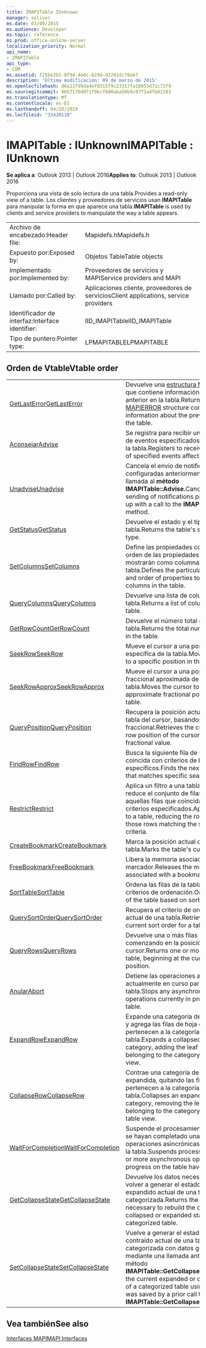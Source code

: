 ```yaml
---
title: IMAPITable IUnknown
manager: soliver
ms.date: 03/09/2015
ms.audience: Developer
ms.topic: reference
ms.prod: office-online-server
localization_priority: Normal
api_name:
- IMAPITable
api_type:
- COM
ms.assetid: f25be2b1-0f94-4a0c-b29d-d2201dc70ab7
description: 'Última modificación: 09 de marzo de 2015'
ms.openlocfilehash: d6a13799da4ef9315f9c23317fa18853d71c72f9
ms.sourcegitcommit: 8657170d071f9bcf680aba50b9c07f2a4fb82283
ms.translationtype: MT
ms.contentlocale: es-ES
ms.lasthandoff: 04/28/2019
ms.locfileid: "33420118"
---
```

# <a name="imapitable--iunknown"></a><span data-ttu-id="76211-103">IMAPITable : IUnknown</span><span class="sxs-lookup"><span data-stu-id="76211-103">IMAPITable : IUnknown</span></span>

  
  
<span data-ttu-id="76211-104">**Se aplica a**: Outlook 2013 | Outlook 2016</span><span class="sxs-lookup"><span data-stu-id="76211-104">**Applies to**: Outlook 2013 | Outlook 2016</span></span> 
  
<span data-ttu-id="76211-105">Proporciona una vista de solo lectura de una tabla.</span><span class="sxs-lookup"><span data-stu-id="76211-105">Provides a read-only view of a table.</span></span> <span data-ttu-id="76211-106">Los clientes y proveedores de servicios usan **IMAPITable** para manipular la forma en que aparece una tabla.</span><span class="sxs-lookup"><span data-stu-id="76211-106">**IMAPITable** is used by clients and service providers to manipulate the way a table appears.</span></span> 
  
|||
|:-----|:-----|
|<span data-ttu-id="76211-107">Archivo de encabezado:</span><span class="sxs-lookup"><span data-stu-id="76211-107">Header file:</span></span>  <br/> |<span data-ttu-id="76211-108">Mapidefs.h</span><span class="sxs-lookup"><span data-stu-id="76211-108">Mapidefs.h</span></span>  <br/> |
|<span data-ttu-id="76211-109">Expuesto por:</span><span class="sxs-lookup"><span data-stu-id="76211-109">Exposed by:</span></span>  <br/> |<span data-ttu-id="76211-110">Objetos Table</span><span class="sxs-lookup"><span data-stu-id="76211-110">Table objects</span></span>  <br/> |
|<span data-ttu-id="76211-111">Implementado por:</span><span class="sxs-lookup"><span data-stu-id="76211-111">Implemented by:</span></span>  <br/> |<span data-ttu-id="76211-112">Proveedores de servicios y MAPI</span><span class="sxs-lookup"><span data-stu-id="76211-112">Service providers and MAPI</span></span>  <br/> |
|<span data-ttu-id="76211-113">Llamado por:</span><span class="sxs-lookup"><span data-stu-id="76211-113">Called by:</span></span>  <br/> |<span data-ttu-id="76211-114">Aplicaciones cliente, proveedores de servicios</span><span class="sxs-lookup"><span data-stu-id="76211-114">Client applications, service providers</span></span>  <br/> |
|<span data-ttu-id="76211-115">Identificador de interfaz:</span><span class="sxs-lookup"><span data-stu-id="76211-115">Interface identifier:</span></span>  <br/> |<span data-ttu-id="76211-116">IID_IMAPITable</span><span class="sxs-lookup"><span data-stu-id="76211-116">IID_IMAPITable</span></span>  <br/> |
|<span data-ttu-id="76211-117">Tipo de puntero:</span><span class="sxs-lookup"><span data-stu-id="76211-117">Pointer type:</span></span>  <br/> |<span data-ttu-id="76211-118">LPMAPITABLE</span><span class="sxs-lookup"><span data-stu-id="76211-118">LPMAPITABLE</span></span>  <br/> |
   
## <a name="vtable-order"></a><span data-ttu-id="76211-119">Orden de Vtable</span><span class="sxs-lookup"><span data-stu-id="76211-119">Vtable order</span></span>

|||
|:-----|:-----|
|[<span data-ttu-id="76211-120">GetLastError</span><span class="sxs-lookup"><span data-stu-id="76211-120">GetLastError</span></span>](imapitable-getlasterror.md) <br/> |<span data-ttu-id="76211-121">Devuelve una [estructura MAPIERROR](mapierror.md) que contiene información sobre el error anterior en la tabla.</span><span class="sxs-lookup"><span data-stu-id="76211-121">Returns a [MAPIERROR](mapierror.md) structure containing information about the previous error on the table.</span></span>  <br/> |
|[<span data-ttu-id="76211-122">Aconsejar</span><span class="sxs-lookup"><span data-stu-id="76211-122">Advise</span></span>](imapitable-advise.md) <br/> |<span data-ttu-id="76211-123">Se registra para recibir una notificación de eventos especificados que afectan a la tabla.</span><span class="sxs-lookup"><span data-stu-id="76211-123">Registers to receive notification of specified events affecting the table.</span></span>  <br/> |
|[<span data-ttu-id="76211-124">Unadvise</span><span class="sxs-lookup"><span data-stu-id="76211-124">Unadvise</span></span>](imapitable-unadvise.md) <br/> |<span data-ttu-id="76211-125">Cancela el envío de notificaciones configuradas anteriormente con una llamada al **método IMAPITable::Advise.**</span><span class="sxs-lookup"><span data-stu-id="76211-125">Cancels the sending of notifications previously set up with a call to the **IMAPITable::Advise** method.</span></span>  <br/> |
|[<span data-ttu-id="76211-126">GetStatus</span><span class="sxs-lookup"><span data-stu-id="76211-126">GetStatus</span></span>](imapitable-getstatus.md) <br/> |<span data-ttu-id="76211-127">Devuelve el estado y el tipo de la tabla.</span><span class="sxs-lookup"><span data-stu-id="76211-127">Returns the table's status and type.</span></span>  <br/> |
|[<span data-ttu-id="76211-128">SetColumns</span><span class="sxs-lookup"><span data-stu-id="76211-128">SetColumns</span></span>](imapitable-setcolumns.md) <br/> |<span data-ttu-id="76211-129">Define las propiedades concretas y el orden de las propiedades que se mostrarán como columnas en la tabla.</span><span class="sxs-lookup"><span data-stu-id="76211-129">Defines the particular properties and order of properties to appear as columns in the table.</span></span>  <br/> |
|[<span data-ttu-id="76211-130">QueryColumns</span><span class="sxs-lookup"><span data-stu-id="76211-130">QueryColumns</span></span>](imapitable-querycolumns.md) <br/> |<span data-ttu-id="76211-131">Devuelve una lista de columnas para la tabla.</span><span class="sxs-lookup"><span data-stu-id="76211-131">Returns a list of columns for the table.</span></span>  <br/> |
|[<span data-ttu-id="76211-132">GetRowCount</span><span class="sxs-lookup"><span data-stu-id="76211-132">GetRowCount</span></span>](imapitable-getrowcount.md) <br/> |<span data-ttu-id="76211-133">Devuelve el número total de filas de la tabla.</span><span class="sxs-lookup"><span data-stu-id="76211-133">Returns the total number of rows in the table.</span></span>  <br/> |
|[<span data-ttu-id="76211-134">SeekRow</span><span class="sxs-lookup"><span data-stu-id="76211-134">SeekRow</span></span>](imapitable-seekrow.md) <br/> |<span data-ttu-id="76211-135">Mueve el cursor a una posición específica de la tabla.</span><span class="sxs-lookup"><span data-stu-id="76211-135">Moves the cursor to a specific position in the table.</span></span>  <br/> |
|[<span data-ttu-id="76211-136">SeekRowApprox</span><span class="sxs-lookup"><span data-stu-id="76211-136">SeekRowApprox</span></span>](imapitable-seekrowapprox.md) <br/> |<span data-ttu-id="76211-137">Mueve el cursor a una posición fraccional aproximada de la tabla.</span><span class="sxs-lookup"><span data-stu-id="76211-137">Moves the cursor to an approximate fractional position in the table.</span></span>  <br/> |
|[<span data-ttu-id="76211-138">QueryPosition</span><span class="sxs-lookup"><span data-stu-id="76211-138">QueryPosition</span></span>](imapitable-queryposition.md) <br/> |<span data-ttu-id="76211-139">Recupera la posición actual de fila de tabla del cursor, basándose en un valor fraccional.</span><span class="sxs-lookup"><span data-stu-id="76211-139">Retrieves the current table row position of the cursor, based on a fractional value.</span></span>  <br/> |
|[<span data-ttu-id="76211-140">FindRow</span><span class="sxs-lookup"><span data-stu-id="76211-140">FindRow</span></span>](imapitable-findrow.md) <br/> |<span data-ttu-id="76211-141">Busca la siguiente fila de una tabla que coincida con criterios de búsqueda específicos.</span><span class="sxs-lookup"><span data-stu-id="76211-141">Finds the next row in a table that matches specific search criteria.</span></span>  <br/> |
|[<span data-ttu-id="76211-142">Restrict</span><span class="sxs-lookup"><span data-stu-id="76211-142">Restrict</span></span>](imapitable-restrict.md) <br/> |<span data-ttu-id="76211-143">Aplica un filtro a una tabla, lo que reduce el conjunto de filas a solo aquellas filas que coincidan con los criterios especificados.</span><span class="sxs-lookup"><span data-stu-id="76211-143">Applies a filter to a table, reducing the row set to only those rows matching the specified criteria.</span></span>  <br/> |
|[<span data-ttu-id="76211-144">CreateBookmark</span><span class="sxs-lookup"><span data-stu-id="76211-144">CreateBookmark</span></span>](imapitable-createbookmark.md) <br/> |<span data-ttu-id="76211-145">Marca la posición actual de la tabla.</span><span class="sxs-lookup"><span data-stu-id="76211-145">Marks the table's current position.</span></span>  <br/> |
|[<span data-ttu-id="76211-146">FreeBookmark</span><span class="sxs-lookup"><span data-stu-id="76211-146">FreeBookmark</span></span>](imapitable-freebookmark.md) <br/> |<span data-ttu-id="76211-147">Libera la memoria asociada a un marcador.</span><span class="sxs-lookup"><span data-stu-id="76211-147">Releases the memory associated with a bookmark.</span></span>  <br/> |
|[<span data-ttu-id="76211-148">SortTable</span><span class="sxs-lookup"><span data-stu-id="76211-148">SortTable</span></span>](imapitable-sorttable.md) <br/> |<span data-ttu-id="76211-149">Ordena las filas de la tabla según criterios de ordenación.</span><span class="sxs-lookup"><span data-stu-id="76211-149">Orders the rows of the table based on sort criteria.</span></span>  <br/> |
|[<span data-ttu-id="76211-150">QuerySortOrder</span><span class="sxs-lookup"><span data-stu-id="76211-150">QuerySortOrder</span></span>](imapitable-querysortorder.md) <br/> |<span data-ttu-id="76211-151">Recupera el criterio de ordenación actual de una tabla.</span><span class="sxs-lookup"><span data-stu-id="76211-151">Retrieves the current sort order for a table.</span></span>  <br/> |
|[<span data-ttu-id="76211-152">QueryRows</span><span class="sxs-lookup"><span data-stu-id="76211-152">QueryRows</span></span>](imapitable-queryrows.md) <br/> |<span data-ttu-id="76211-153">Devuelve una o más filas de una tabla, comenzando en la posición actual del cursor.</span><span class="sxs-lookup"><span data-stu-id="76211-153">Returns one or more rows from a table, beginning at the current cursor position.</span></span>  <br/> |
|[<span data-ttu-id="76211-154">Anular</span><span class="sxs-lookup"><span data-stu-id="76211-154">Abort</span></span>](imapitable-abort.md) <br/> |<span data-ttu-id="76211-155">Detiene las operaciones asincrónicas actualmente en curso para la tabla.</span><span class="sxs-lookup"><span data-stu-id="76211-155">Stops any asynchronous operations currently in progress for the table.</span></span>  <br/> |
|[<span data-ttu-id="76211-156">ExpandRow</span><span class="sxs-lookup"><span data-stu-id="76211-156">ExpandRow</span></span>](imapitable-expandrow.md) <br/> |<span data-ttu-id="76211-157">Expande una categoría de tabla contrae y agrega las filas de hoja que pertenecen a la categoría a la vista de tabla.</span><span class="sxs-lookup"><span data-stu-id="76211-157">Expands a collapsed table category, adding the leaf rows belonging to the category to the table view.</span></span>  <br/> |
|[<span data-ttu-id="76211-158">CollapseRow</span><span class="sxs-lookup"><span data-stu-id="76211-158">CollapseRow</span></span>](imapitable-collapserow.md) <br/> |<span data-ttu-id="76211-159">Contrae una categoría de tabla expandida, quitando las filas hoja que pertenecen a la categoría de la vista de tabla.</span><span class="sxs-lookup"><span data-stu-id="76211-159">Collapses an expanded table category, removing the leaf rows belonging to the category from the table view.</span></span>  <br/> |
|[<span data-ttu-id="76211-160">WaitForCompletion</span><span class="sxs-lookup"><span data-stu-id="76211-160">WaitForCompletion</span></span>](imapitable-waitforcompletion.md) <br/> |<span data-ttu-id="76211-161">Suspende el procesamiento hasta que se hayan completado una o varias operaciones asincrónicas en curso en la tabla.</span><span class="sxs-lookup"><span data-stu-id="76211-161">Suspends processing until one or more asynchronous operations in progress on the table have completed.</span></span>  <br/> |
|[<span data-ttu-id="76211-162">GetCollapseState</span><span class="sxs-lookup"><span data-stu-id="76211-162">GetCollapseState</span></span>](imapitable-getcollapsestate.md) <br/> |<span data-ttu-id="76211-163">Devuelve los datos necesarios para volver a generar el estado contraído o expandido actual de una tabla categorizada.</span><span class="sxs-lookup"><span data-stu-id="76211-163">Returns the data necessary to rebuild the current collapsed or expanded state of a categorized table.</span></span>  <br/> |
|[<span data-ttu-id="76211-164">SetCollapseState</span><span class="sxs-lookup"><span data-stu-id="76211-164">SetCollapseState</span></span>](imapitable-setcollapsestate.md) <br/> |<span data-ttu-id="76211-165">Vuelve a generar el estado expandido o contraído actual de una tabla categorizada con datos guardados mediante una llamada anterior al método **IMAPITable::GetCollapseState.**</span><span class="sxs-lookup"><span data-stu-id="76211-165">Rebuilds the current expanded or collapsed state of a categorized table using data that was saved by a prior call to the **IMAPITable::GetCollapseState** method.</span></span>  <br/> |
   
## <a name="see-also"></a><span data-ttu-id="76211-166">Vea también</span><span class="sxs-lookup"><span data-stu-id="76211-166">See also</span></span>



[<span data-ttu-id="76211-167">Interfaces MAPI</span><span class="sxs-lookup"><span data-stu-id="76211-167">MAPI Interfaces</span></span>](mapi-interfaces.md)

